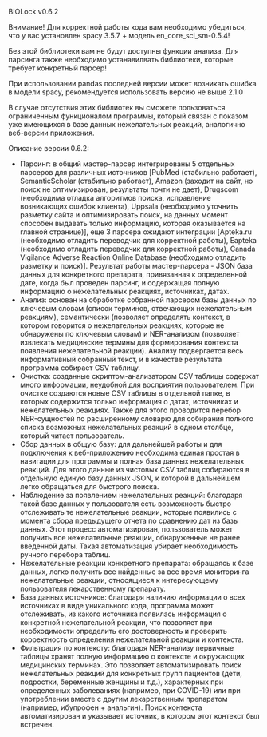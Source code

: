 BIOLock v0.6.2

Внимание!
Для корректной работы кода вам необходимо убедиться, что у вас установлен spacy 3.5.7 + модель en_core_sci_sm-0.5.4!

Без этой библиотеки вам не будут доступны функции анализа. Для парсинга также необходимо устанавилвать библиотеки, которые требует конкретный парсер!

При использовании pandas последней версии может возникать ошибка в модели spacy, рекомендуется использовать версию не выше 2.1.0

В случае отсутствия этих библиотек вы сможете пользоваться ограниченным функционалом программы, который связан с показом уже имеющихся в базе данных нежелательных реакций, аналогично веб-версии приложения.

Описание версии 0.6.2:
- Парсинг: в общий мастер-парсер интегрированы 5 отдельных парсеров для различных источников [PubMed (стабильно работает), SemanticScholar (стабильно работает), Amazon (заходит на сайт, но поиск не оптимизирован, результаты почти не дает), Drugscom (необходима отладка алгоритмов поиска, исправление возникающих ошибок клиента), Uppsala (необходимо уточнить разметку сайта и оптимизировать поиск, на данных момент способен выдавать только информацию, которая оказывается на главной странице)], еще 3 парсера ожидают интеграции [Apteka.ru (необходимо отладить переводчик для корректной работы), Eapteka (необходимо отладить переводчик для корректной работы), Canada Vigilance Adverse Reaction Online Database (необходимо отладить разметку и поиск)]. Результат работы мастер-парсера - JSON база данных для конкретного препарата, привязанная к определенной дате, когда был проведен парсинг, и содержащая полную информацию о нежелательных реакциях, источниках, датах.
- Анализ: основан на обработке собранной парсером базы данных по ключевым словам (список терминов, отвечающих нежелательным реакциям), семантически (позволяет определять контекст, в котором говорится о нежелательных реакциях, которые не обнаружены по ключевым словам) и NER-анализом (позволяет извлекать медицинские термины для формирования контекста появления нежелательной реакции). Анализу подвергается весь информативный собранный текст, и в качестве результата программа собирает CSV таблицу.
- Очистка: созданные скриптом-анализатором CSV таблицы содержат много информации, неудобной для восприятия пользователем. При очистке создаются новые CSV таблицы в отдельной папке, в которых содержится только информация о датах, источниках и нежелательных реакциях. Также для этого проводится перебор NER-сущностей по расширенному словарю для собирания полного списка возможных нежелательных реакций в одном столбце, который читает пользователь.
- Сбор данных в общую базу: для дальнейшей работы и для подключения к веб-приложению необходима единая простая в навигации для программы и полная база данных нежелательных реакций. Для этого данные из чистовых CSV таблиц собираются в отдельную единую базу данных JSON, к которой в дальнейшем легко обращаться для быстрого поиска.
- Наблюдение за появлением нежелательных реакций: благодаря такой базе данных у пользователя есть возможность быстро отслеживать те нежелательные реакции, которые появились с момента сбора предыдущего отчета по сравнению дат из базы данных. Этот процесс автоматизирован, пользователь может получить все нежелательные реакции, обнаруженные не ранее введенной даты. Такая автоматизация убирает необходимость ручного перебора таблиц.
- Нежелательные реакции конкретного препарата: обращаясь к базе данных, легко получить все найденные за все время мониторинга нежелательные реакции, относящиеся к интересующему пользователя лекарственному препарату.
- База данных источников: благодаря наличию информации о всех источниках в виде уникального кода, программа может отслеживать, из какого источника появилась информация о конкретной нежелательной реакции, что позволяет при необходимости определить его достоверность и проверить корректность определения нежелательной реакции и контекста.
- Фильтрация по контексту: благодаря NER-анализу первичные таблицы хранят полную информацию о контексте и окружающих медицинских терминах. Это позволяет автоматизировать поиск нежелательных реакций для конкретных групп пациентов (дети, подростки, беременные женщины и т.д.), характерных при определенных заболеваниях (например, при COVID-19) или при употреблении вместе с другим лекарственным препаратом (например, ибупрофен + анальгин). Поиск контекста автоматизирован и указывает источник, в котором этот контекст был встречен.

